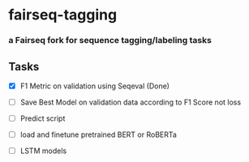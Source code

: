 # fairseq-tagging
### a Fairseq fork for sequence tagging/labeling tasks


## Tasks

- [x] F1 Metric on validation using Seqeval (Done)
- [ ] Save Best Model on validation data according to F1 Score not loss
- [ ] Predict script
- [ ] load and finetune pretrained BERT or RoBERTa 
- [ ] LSTM models


